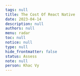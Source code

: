 ```yaml
---
tags: null
title: The Cost Of React Native
date: 2023-04-14
description: null
authors: null
menu: radar
toc: null
notice: null
type: null
hide_frontmatter: false
status: Assess
note: null
person: Khac Vy
---
```


